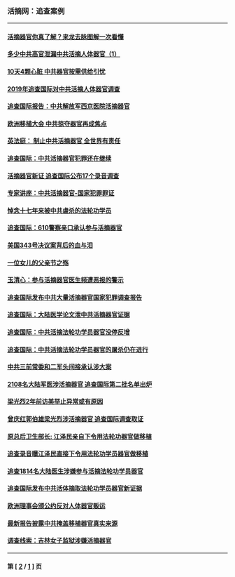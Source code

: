 ### 活摘网：追查案例
---
#### [活摘器官你真了解？来龙去脉图解一次看懂](../../pages/nf5880/n13013820.md?11070430) 
#### [多少中共高官泄漏中共活摘人体器官（1）](../../pages/nf5880/n12671234.md?11070430) 
#### [10天4颗心脏 中共器官按需供给引忧](../../pages/nf5880/n12326366.md?11070430) 
#### [2019年追查国际对中共活摘人体器官调查](../../pages/nf5880/n11917733.md?11070430) 
#### [追查国际报告：中共解放军西京医院活摘器官](../../pages/nf5880/n11838359.md?11070430) 
#### [欧洲移植大会 中共掠夺器官再成焦点](../../pages/nf5880/n11538883.md?11070430) 
#### [英法庭： 制止中共活摘器官 全世界有责任](../../pages/nf5880/n11330691.md?11070430) 
#### [追查国际：中共活摘器官犯罪还在继续](../../pages/nf5880/n11218301.md?11070430) 
#### [活摘器官新证 追查国际公布17个录音调查](../../pages/nf5880/n10897744.md?11070430) 
#### [专家讲座：中共活摘器官-国家犯罪罪证](../../pages/nf5880/n8828153.md?11070430) 
#### [悼念十七年来被中共虐杀的法轮功学员](../../pages/nf5880/n8124823.md?11070430) 
#### [追查国际：610警察亲口承认参与活摘器官](../../pages/nf5880/n8109067.md?11070430) 
#### [美国343号决议案背后的血与泪](../../pages/nf5880/n8020684.md?11070430) 
#### [一位女儿的父亲节之殇](../../pages/nf5880/n8014122.md?11070430) 
#### [玉清心：参与活摘器官医生频遭恶报的警示](../../pages/nf5880/n4637546.md?11070430) 
#### [追查国际发布中共大量活摘器官国家犯罪调查报告](../../pages/nf5880/n4613428.md?11070430) 
#### [追查国际：大陆医学论文泄中共活摘器官证据](../../pages/nf5880/n4608794.md?11070430) 
#### [追查国际：中共活摘法轮功学员器官没停反增](../../pages/nf5880/n4584075.md?11070430) 
#### [追查国际：中共活摘法轮功学员器官的屠杀仍在进行](../../pages/nf5880/n4299154.md?11070430) 
#### [中共三前常委和二军头间接承认涉大案](../../pages/nf5880/n4286244.md?11070430) 
#### [2108名大陆军医涉活摘器官 追查国际第二批名单出炉](../../pages/nf5880/n4284769.md?11070430) 
#### [梁光烈2年前访美举止异常或有原因](../../pages/nf5880/n4279686.md?11070430) 
#### [曾庆红郭伯雄梁光烈涉活摘器官 追查国际调查取证](../../pages/nf5880/n4278462.md?11070430) 
#### [原总后卫生部长: 江泽民亲自下令用法轮功器官做移植](../../pages/nf5880/n4263864.md?11070430) 
#### [追查录音曝江泽民直接下令用法轮功学员器官做移植](../../pages/nf5880/n4261268.md?11070430) 
#### [追查1814名大陆医生涉嫌参与活摘法轮功学员器官](../../pages/nf5880/n4259055.md?11070430) 
#### [追查国际发布中共活体摘取法轮功学员器官新证据](../../pages/nf5880/n4258255.md?11070430) 
#### [欧洲理事会颁公约反对人体器官贩运](../../pages/nf5880/n4206955.md?11070430) 
#### [最新报告披露中共掩盖移植器官真实来源](../../pages/nf5880/n4140084.md?11070430) 
#### [调查线索：吉林女子监狱涉嫌活摘器官](../../pages/nf5880/n4044366.md?11070430) 

---
#### 第 [ [2](./2.md?11070430) / [1](./1.md?11070430) ] 页
